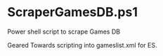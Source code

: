 # ScraperGamesDB.ps1
Power shell script to scrape Games DB

Geared Towards scripting into gameslist.xml for ES.
